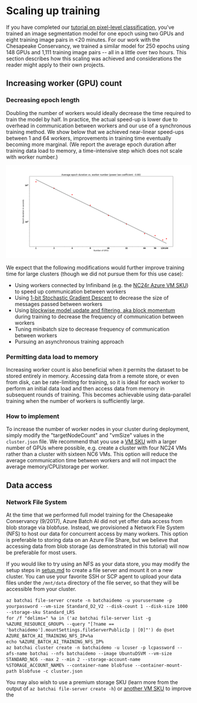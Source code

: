 # Scaling up training

If you have completed our [tutorial on pixel-level classification](https://github.com/Azure/pixel_level_land_classification), you've trained an image segmentation model for one epoch using two GPUs and eight training image pairs in <20 minutes. For our work with the Chesapeake Conservancy, we trained a similar model for 250 epochs using 148 GPUs and 1,111 training image pairs -- all in a little over two hours. This section describes how this scaling was achieved and considerations the reader might apply to their own projects.

## Increasing worker (GPU) count

### Decreasing epoch length

Doubling the number of workers would ideally decrease the time required to train the model by half. In practice, the actual speed-up is lower due to overhead in communication between workers and our use of a synchronous training method. We show below that we achieved near-linear speed-ups between 1 and 64 workers, improvements in training time eventually becoming more marginal. (We report the average epoch duration after training data load to memory, a time-intensive step which does not scale with worker number.)

<img src="outputs/epoch_duration_scaling.png">

We expect that the following modifications would further improve training time for large clusters (though we did not pursue them for this use case):
- Using workers connected by Infiniband (e.g. the [NC24r Azure VM SKU](https://azure.microsoft.com/en-us/blog/azure-n-series-general-availability-on-december-1/)) to speed up communication between workers
- Using [1-bit Stochastic Gradient Descent](https://docs.microsoft.com/en-us/cognitive-toolkit/enabling-1bit-sgd) to decrease the size of messages passed between workers
- Using [blockwise model update and filtering, aka block momentum](https://docs.microsoft.com/en-us/cognitive-toolkit/Multiple-GPUs-and-machines#6-block-momentum-sgd) during training to decrease the frequency of communication between workers
- Tuning minibatch size to decrease frequency of communication between workers
- Pursuing an asynchronous training approach

### Permitting data load to memory

Increasing worker count is also beneficial when it permits the dataset to be stored entirely in memory. Accessing data from a remote store, or even from disk, can be rate-limiting for training, so it is ideal for each worker to perform an initial data load and then access data from memory in subsequent rounds of training. This becomes achievable using data-parallel training when the number of workers is sufficiently large.

### How to implement

To increase the number of worker nodes in your cluster during deployment, simply modify the "targetNodeCount" and "vmSize" values in the `cluster.json` file. We recommend that you use a [VM SKU](https://docs.microsoft.com/en-us/azure/virtual-machines/linux/overview#vm-sizes) with a larger number of GPUs where possible, e.g. create a cluster with four NC24 VMs rather than a cluster with sixteen NC6 VMs. This option will reduce the average communication time between workers and will not impact the average memory/CPU/storage per worker.

## Data access

### Network File System

At the time that we performed full model training for the Chesapeake Conservancy (9/2017), Azure Batch AI did not yet offer data access from blob storage via blobfuse. Instead, we provisioned a Network File System (NFS) to host our data for concurrent access by many workers. This option is preferable to storing data on an Azure File Share, but we believe that accessing data from blob storage (as demonstrated in this tutorial) will now be preferable for most users.

If you would like to try using an NFS as your data store, you may modify the setup steps in [setup.md](./setup.md) to create a file server and mount it on a new cluster. You can use your favorite SSH or SCP agent to upload your data files under the `/mnt/data` directory of the file server, so that they will be accessible from your cluster.
```
az batchai file-server create -n batchaidemo -u yourusername -p yourpassword --vm-size Standard_D2_V2 --disk-count 1 --disk-size 1000 --storage-sku Standard_LRS
for /f "delims=" %a in ('az batchai file-server list -g %AZURE_RESOURCE_GROUP% --query "[?name == 'batchaidemo'].mountSettings.fileServerPublicIp | [0]"') do @set AZURE_BATCH_AI_TRAINING_NFS_IP=%a
echo %AZURE_BATCH_AI_TRAINING_NFS_IP%
az batchai cluster create -n batchaidemo -u lcuser -p lcpassword --afs-name batchai --nfs batchaidemo --image UbuntuDSVM --vm-size STANDARD_NC6 --max 2 --min 2 --storage-account-name %STORAGE_ACCOUNT_NAME% --container-name blobfuse --container-mount-path blobfuse -c cluster.json
```

You may also wish to use a premium storage SKU (learn more from the output of `az batchai file-server create -h`) or [another VM SKU](https://docs.microsoft.com/en-us/azure/virtual-machines/linux/overview#vm-sizes) to improve the 
